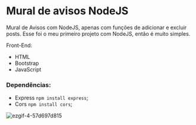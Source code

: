 # Mural de avisos NodeJS

Mural de Avisos com NodeJS, apenas com funções de adicionar e excluir posts.
Esse foi o meu primeiro projeto com NodeJS, então é muito simples.

Front-End:
- HTML
- Bootstrap
- JavaScript

### Dependências:
- Express `npm install express`;
- Cors `npm install cors`;

![ezgif-4-57d697d815](https://user-images.githubusercontent.com/99913525/179361345-95ca62f6-3b87-4349-acde-784461fee1ea.gif)
